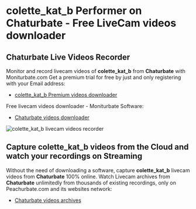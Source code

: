 # colette_kat_b Performer on Chaturbate - Free LiveCam videos downloader

## Chaturbate Live Videos Recorder

Monitor and record livecam videos of **colette_kat_b** from **Chaturbate** with Moniturbate.com
Get a premium trial for free by just and only registering with your Email address:
* [colette_kat_b Premium videos downloader](https://moniturbate.com/request-demo-licence-key.html)

Free livecam videos downloader - Moniturbate Software:
* [Chaturbate videos downloader](https://moniturbate.com/moniturbate-download-software.html)

![colette_kat_b livecam videos recorder](https://peachurnet.com/templates/moniturbate-software.png)


## Capture colette_kat_b videos from the Cloud and watch your recordings on Streaming

Without the need of downloading a software, capture **colette_kat_b** livecam videos from **Chaturbate** 100% online.
Watch Livecam archives from **Chaturbate** unlimitedly from thousands of existing recordings, only on Peachurbate.com and its websites network:
* [Chaturbate videos archives](https://peachurnet.com/)